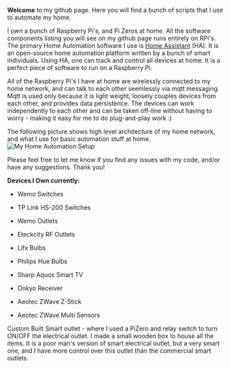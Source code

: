 **Welcome** to my github page. Here you will find a bunch of scripts that I use to automate my home.

I own a bunch of Raspberry Pi's, and Pi Zeros at home. All the software components listing you will see on my github page runs entirely on RPi's. The primary Home Automation software I use is [Home Assistant](https://home-assistant.io/) (HA). It is an open-source home automation platform written by a bunch of smart individuals. Using HA, one can track and control all devices at home. It is a perfect piece of software to run on a Raspberry Pi.

All of the Raspberry Pi's I have at home are wirelessly connected to my home network, and can talk to each other seemlessly via mqtt messaging. Mqtt is used only because it is light weight, loosely couples devices from each other, and provides data persistence. The devices can work independently to each other and can be taken off-line without having to worry - making it easy for me to do plug-and-play work :)

The following picture shows high level architecture of my home network, and what I use for basic automation stuff at home.
![My Home Automation Setup](https://github.com/skalavala/smarthome/blob/master/Home%20Automation%20Setup%20-%20Kalavala.jpg)

Please feel free to let me know if you find any issues with my code, and/or have any suggestions. Thank you!


**Devices I Own currently:**

* Wemo Switches

* TP Link HS-200 Switches

* Wemo Outlets

* Eteckcity RF Outlets

* Lifx Bulbs

* Philips Hue Bulbs

* Sharp Aquos Smart TV

* Onkyo Receiver

* Aeotec ZWave Z-Stick

* Aeotec ZWave Multi Sensors


Custom Built Smart outlet - where I used a PiZero and relay switch to turn ON/OFF the electrical outlet. I made a small wooden box to house all the items. It is a poor man's version of smart electrical outlet, but a very smart one, and I have more control over this outlet than the commercial smart outlets. 
